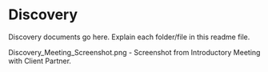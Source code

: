 # Discovery
Discovery documents go here. Explain each folder/file in this readme file.

Discovery_Meeting_Screenshot.png - Screenshot from Introductory Meeting with Client Partner.